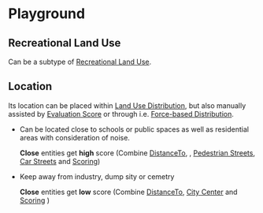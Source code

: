 # Playground

## Recreational Land Use
Can be a subtype of [Recreational Land Use]().

## Location
 Its location can be placed within [Land Use Distribution](), but also manually assisted by [Evaluation Score]() or through i.e. [Force-based Distribution]().

* Can be located close to schools or public spaces as well as residential areas with consideration of noise.
  
  **Close** entities get **high** score (Combine [DistanceTo](), , [Pedestrian Streets](), [Car Streets]() and [Scoring]())

* Keep away from industry, dump sity or cemetry
  
  **Close** entities get **low** score (Combine [DistanceTo](), [City Center]() and [Scoring]() )
